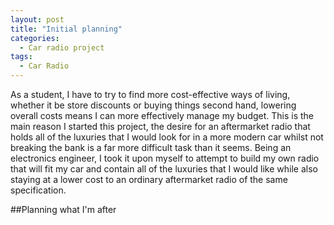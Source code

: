 ```yaml
---
layout: post
title: "Initial planning"
categories:
  - Car radio project
tags:
  - Car Radio
---
```


As a student, I have to try to find more cost-effective ways of living, whether it be store discounts or buying things second hand, lowering overall costs means I can more effectively manage my budget. This is the main reason I started this project, the desire for an aftermarket radio that holds all of the luxuries that I would look for in a more modern car whilst not breaking the bank is a far more difficult task than it seems. Being an electronics engineer, I took it upon myself to attempt to build my own radio that will fit my car and contain all of the luxuries that I would like while also staying at a lower cost to an ordinary aftermarket radio of the same specification.

##Planning what I'm after